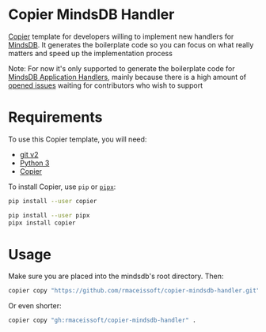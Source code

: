 # Copier MindsDB Handler

[Copier](https://github.com/copier-org/copier) template
for developers willing to implement new handlers for [MindsDB](https://mindsdb.com/). It generates the boilerplate code so you can focus on what really matters and speed up the implementation process

Note: For now it's only supported to generate the boilerplate code for [MindsDB Application Handlers](https://docs.mindsdb.com/contribute/app-handlers), mainly because there is a high amount of [opened issues](https://github.com/mindsdb/mindsdb/issues?q=is%3Aopen+is%3Aissue+label%3Aapp-integration) waiting for contributors who wish to support


# Requirements

To use this Copier template, you will need:

- [git v2](https://git-scm.com/)
- [Python 3](https://www.python.org)
- [Copier](https://copier.readthedocs.io/en/stable/)

To install Copier, use `pip`
or [`pipx`](https://pipxproject.github.io/pipx/):

```bash
pip install --user copier
```

```bash
pip install --user pipx
pipx install copier
```

# Usage

Make sure you are placed into the mindsdb's root directory. Then:

```bash
copier copy "https://github.com/rmaceissoft/copier-mindsdb-handler.git" .
```

Or even shorter:

```bash
copier copy "gh:rmaceissoft/copier-mindsdb-handler" .
```